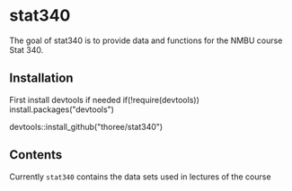 
# stat340

<!-- badges: start -->
<!-- badges: end -->

The goal of stat340 is to provide data and functions for the NMBU course Stat 340.

## Installation


First install devtools if needed
if(!require(devtools)) install.packages("devtools")

devtools::install_github("thoree/stat340")

## Contents

Currently `stat340` contains the data sets used in lectures of the course


   
  

